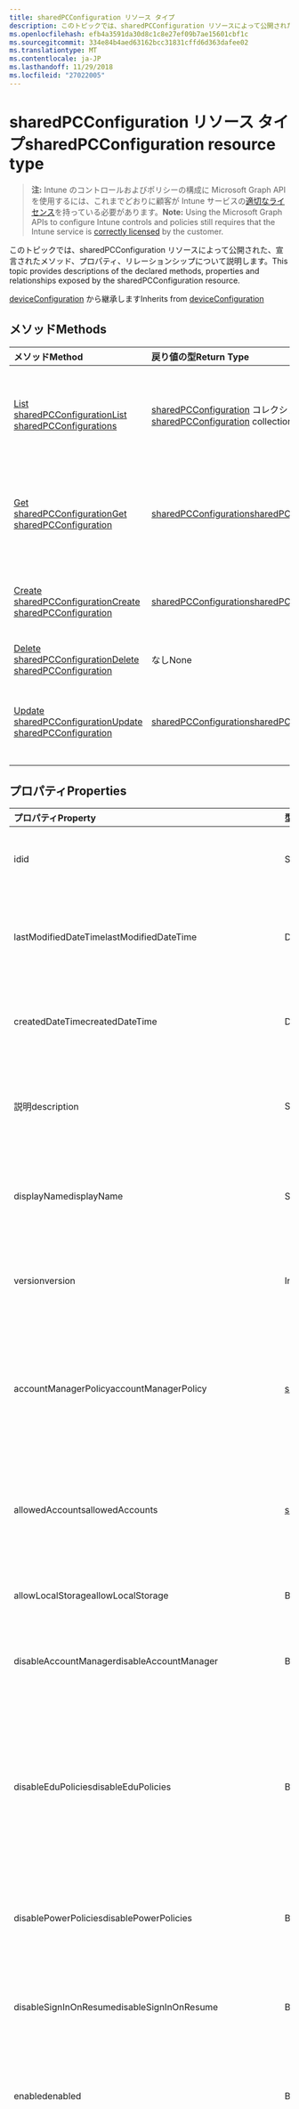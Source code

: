 ```yaml
---
title: sharedPCConfiguration リソース タイプ
description: このトピックでは、sharedPCConfiguration リソースによって公開された、宣言されたメソッド、プロパティ、リレーションシップについて説明します。
ms.openlocfilehash: efb4a3591da30d8c1c8e27ef09b7ae15601cbf1c
ms.sourcegitcommit: 334e84b4aed63162bcc31831cffd6d363dafee02
ms.translationtype: MT
ms.contentlocale: ja-JP
ms.lasthandoff: 11/29/2018
ms.locfileid: "27022005"
---
```

# <a name="sharedpcconfiguration-resource-type"></a><span data-ttu-id="ee10c-103">sharedPCConfiguration リソース タイプ</span><span class="sxs-lookup"><span data-stu-id="ee10c-103">sharedPCConfiguration resource type</span></span>

> <span data-ttu-id="ee10c-104">**注:** Intune のコントロールおよびポリシーの構成に Microsoft Graph API を使用するには、これまでどおりに顧客が Intune サービスの[適切なライセンス](https://go.microsoft.com/fwlink/?linkid=839381)を持っている必要があります。</span><span class="sxs-lookup"><span data-stu-id="ee10c-104">**Note:** Using the Microsoft Graph APIs to configure Intune controls and policies still requires that the Intune service is [correctly licensed](https://go.microsoft.com/fwlink/?linkid=839381) by the customer.</span></span>

<span data-ttu-id="ee10c-105">このトピックでは、sharedPCConfiguration リソースによって公開された、宣言されたメソッド、プロパティ、リレーションシップについて説明します。</span><span class="sxs-lookup"><span data-stu-id="ee10c-105">This topic provides descriptions of the declared methods, properties and relationships exposed by the sharedPCConfiguration resource.</span></span>

<span data-ttu-id="ee10c-106">[deviceConfiguration](../resources/intune-deviceconfig-deviceconfiguration.md) から継承します</span><span class="sxs-lookup"><span data-stu-id="ee10c-106">Inherits from [deviceConfiguration](../resources/intune-deviceconfig-deviceconfiguration.md)</span></span>

## <a name="methods"></a><span data-ttu-id="ee10c-107">メソッド</span><span class="sxs-lookup"><span data-stu-id="ee10c-107">Methods</span></span>
|<span data-ttu-id="ee10c-108">メソッド</span><span class="sxs-lookup"><span data-stu-id="ee10c-108">Method</span></span>|<span data-ttu-id="ee10c-109">戻り値の型</span><span class="sxs-lookup"><span data-stu-id="ee10c-109">Return Type</span></span>|<span data-ttu-id="ee10c-110">説明</span><span class="sxs-lookup"><span data-stu-id="ee10c-110">Description</span></span>|
|:---|:---|:---|
|[<span data-ttu-id="ee10c-111">List sharedPCConfiguration</span><span class="sxs-lookup"><span data-stu-id="ee10c-111">List sharedPCConfigurations</span></span>](../api/intune-deviceconfig-sharedpcconfiguration-list.md)|<span data-ttu-id="ee10c-112">[sharedPCConfiguration](../resources/intune-deviceconfig-sharedpcconfiguration.md) コレクション</span><span class="sxs-lookup"><span data-stu-id="ee10c-112">[sharedPCConfiguration](../resources/intune-deviceconfig-sharedpcconfiguration.md) collection</span></span>|<span data-ttu-id="ee10c-113">[sharedPCConfiguration](../resources/intune-deviceconfig-sharedpcconfiguration.md) オブジェクトのプロパティとリレーションシップをリストします。</span><span class="sxs-lookup"><span data-stu-id="ee10c-113">List properties and relationships of the [sharedPCConfiguration](../resources/intune-deviceconfig-sharedpcconfiguration.md) objects.</span></span>|
|[<span data-ttu-id="ee10c-114">Get sharedPCConfiguration</span><span class="sxs-lookup"><span data-stu-id="ee10c-114">Get sharedPCConfiguration</span></span>](../api/intune-deviceconfig-sharedpcconfiguration-get.md)|[<span data-ttu-id="ee10c-115">sharedPCConfiguration</span><span class="sxs-lookup"><span data-stu-id="ee10c-115">sharedPCConfiguration</span></span>](../resources/intune-deviceconfig-sharedpcconfiguration.md)|<span data-ttu-id="ee10c-116">[sharedPCConfiguration](../resources/intune-deviceconfig-sharedpcconfiguration.md) オブジェクトのプロパティとリレーションシップを読み取ります。</span><span class="sxs-lookup"><span data-stu-id="ee10c-116">Read properties and relationships of the [sharedPCConfiguration](../resources/intune-deviceconfig-sharedpcconfiguration.md) object.</span></span>|
|[<span data-ttu-id="ee10c-117">Create sharedPCConfiguration</span><span class="sxs-lookup"><span data-stu-id="ee10c-117">Create sharedPCConfiguration</span></span>](../api/intune-deviceconfig-sharedpcconfiguration-create.md)|[<span data-ttu-id="ee10c-118">sharedPCConfiguration</span><span class="sxs-lookup"><span data-stu-id="ee10c-118">sharedPCConfiguration</span></span>](../resources/intune-deviceconfig-sharedpcconfiguration.md)|<span data-ttu-id="ee10c-119">新しい [sharedPCConfiguration](../resources/intune-deviceconfig-sharedpcconfiguration.md) オブジェクトを作成します。</span><span class="sxs-lookup"><span data-stu-id="ee10c-119">Create a new [sharedPCConfiguration](../resources/intune-deviceconfig-sharedpcconfiguration.md) object.</span></span>|
|[<span data-ttu-id="ee10c-120">Delete sharedPCConfiguration</span><span class="sxs-lookup"><span data-stu-id="ee10c-120">Delete sharedPCConfiguration</span></span>](../api/intune-deviceconfig-sharedpcconfiguration-delete.md)|<span data-ttu-id="ee10c-121">なし</span><span class="sxs-lookup"><span data-stu-id="ee10c-121">None</span></span>|<span data-ttu-id="ee10c-122">[sharedPCConfiguration](../resources/intune-deviceconfig-sharedpcconfiguration.md) を削除します。</span><span class="sxs-lookup"><span data-stu-id="ee10c-122">Deletes a [sharedPCConfiguration](../resources/intune-deviceconfig-sharedpcconfiguration.md).</span></span>|
|[<span data-ttu-id="ee10c-123">Update sharedPCConfiguration</span><span class="sxs-lookup"><span data-stu-id="ee10c-123">Update sharedPCConfiguration</span></span>](../api/intune-deviceconfig-sharedpcconfiguration-update.md)|[<span data-ttu-id="ee10c-124">sharedPCConfiguration</span><span class="sxs-lookup"><span data-stu-id="ee10c-124">sharedPCConfiguration</span></span>](../resources/intune-deviceconfig-sharedpcconfiguration.md)|<span data-ttu-id="ee10c-125">[sharedPCConfiguration](../resources/intune-deviceconfig-sharedpcconfiguration.md) オブジェクトのプロパティを更新します。</span><span class="sxs-lookup"><span data-stu-id="ee10c-125">Update the properties of a [sharedPCConfiguration](../resources/intune-deviceconfig-sharedpcconfiguration.md) object.</span></span>|

## <a name="properties"></a><span data-ttu-id="ee10c-126">プロパティ</span><span class="sxs-lookup"><span data-stu-id="ee10c-126">Properties</span></span>
|<span data-ttu-id="ee10c-127">プロパティ</span><span class="sxs-lookup"><span data-stu-id="ee10c-127">Property</span></span>|<span data-ttu-id="ee10c-128">型</span><span class="sxs-lookup"><span data-stu-id="ee10c-128">Type</span></span>|<span data-ttu-id="ee10c-129">説明</span><span class="sxs-lookup"><span data-stu-id="ee10c-129">Description</span></span>|
|:---|:---|:---|
|<span data-ttu-id="ee10c-130">id</span><span class="sxs-lookup"><span data-stu-id="ee10c-130">id</span></span>|<span data-ttu-id="ee10c-131">String</span><span class="sxs-lookup"><span data-stu-id="ee10c-131">String</span></span>|<span data-ttu-id="ee10c-132">エンティティのキー。</span><span class="sxs-lookup"><span data-stu-id="ee10c-132">Key of the entity.</span></span> <span data-ttu-id="ee10c-133">[deviceConfiguration](../resources/intune-deviceconfig-deviceconfiguration.md) から継承します</span><span class="sxs-lookup"><span data-stu-id="ee10c-133">Inherited from [deviceConfiguration](../resources/intune-deviceconfig-deviceconfiguration.md)</span></span>|
|<span data-ttu-id="ee10c-134">lastModifiedDateTime</span><span class="sxs-lookup"><span data-stu-id="ee10c-134">lastModifiedDateTime</span></span>|<span data-ttu-id="ee10c-135">DateTimeOffset</span><span class="sxs-lookup"><span data-stu-id="ee10c-135">DateTimeOffset</span></span>|<span data-ttu-id="ee10c-136">オブジェクトが最後に変更された DateTime。</span><span class="sxs-lookup"><span data-stu-id="ee10c-136">DateTime the object was last modified.</span></span> <span data-ttu-id="ee10c-137">[deviceConfiguration](../resources/intune-deviceconfig-deviceconfiguration.md) から継承します</span><span class="sxs-lookup"><span data-stu-id="ee10c-137">Inherited from [deviceConfiguration](../resources/intune-deviceconfig-deviceconfiguration.md)</span></span>|
|<span data-ttu-id="ee10c-138">createdDateTime</span><span class="sxs-lookup"><span data-stu-id="ee10c-138">createdDateTime</span></span>|<span data-ttu-id="ee10c-139">DateTimeOffset</span><span class="sxs-lookup"><span data-stu-id="ee10c-139">DateTimeOffset</span></span>|<span data-ttu-id="ee10c-140">オブジェクトが作成された DateTime。</span><span class="sxs-lookup"><span data-stu-id="ee10c-140">DateTime the object was created.</span></span> <span data-ttu-id="ee10c-141">[deviceConfiguration](../resources/intune-deviceconfig-deviceconfiguration.md) から継承します</span><span class="sxs-lookup"><span data-stu-id="ee10c-141">Inherited from [deviceConfiguration](../resources/intune-deviceconfig-deviceconfiguration.md)</span></span>|
|<span data-ttu-id="ee10c-142">説明</span><span class="sxs-lookup"><span data-stu-id="ee10c-142">description</span></span>|<span data-ttu-id="ee10c-143">String</span><span class="sxs-lookup"><span data-stu-id="ee10c-143">String</span></span>|<span data-ttu-id="ee10c-144">デバイス構成について管理者が提供した説明。</span><span class="sxs-lookup"><span data-stu-id="ee10c-144">Admin provided description of the Device Configuration.</span></span> <span data-ttu-id="ee10c-145">[deviceConfiguration](../resources/intune-deviceconfig-deviceconfiguration.md) から継承します</span><span class="sxs-lookup"><span data-stu-id="ee10c-145">Inherited from [deviceConfiguration](../resources/intune-deviceconfig-deviceconfiguration.md)</span></span>|
|<span data-ttu-id="ee10c-146">displayName</span><span class="sxs-lookup"><span data-stu-id="ee10c-146">displayName</span></span>|<span data-ttu-id="ee10c-147">String</span><span class="sxs-lookup"><span data-stu-id="ee10c-147">String</span></span>|<span data-ttu-id="ee10c-148">デバイス構成について管理者が指定した名前。</span><span class="sxs-lookup"><span data-stu-id="ee10c-148">Admin provided name of the device configuration.</span></span> <span data-ttu-id="ee10c-149">[deviceConfiguration](../resources/intune-deviceconfig-deviceconfiguration.md) から継承します</span><span class="sxs-lookup"><span data-stu-id="ee10c-149">Inherited from [deviceConfiguration](../resources/intune-deviceconfig-deviceconfiguration.md)</span></span>|
|<span data-ttu-id="ee10c-150">version</span><span class="sxs-lookup"><span data-stu-id="ee10c-150">version</span></span>|<span data-ttu-id="ee10c-151">Int32</span><span class="sxs-lookup"><span data-stu-id="ee10c-151">Int32</span></span>|<span data-ttu-id="ee10c-152">デバイス構成のバージョン。</span><span class="sxs-lookup"><span data-stu-id="ee10c-152">Version of the device configuration.</span></span> <span data-ttu-id="ee10c-153">[deviceConfiguration](../resources/intune-deviceconfig-deviceconfiguration.md) から継承します</span><span class="sxs-lookup"><span data-stu-id="ee10c-153">Inherited from [deviceConfiguration](../resources/intune-deviceconfig-deviceconfiguration.md)</span></span>|
|<span data-ttu-id="ee10c-154">accountManagerPolicy</span><span class="sxs-lookup"><span data-stu-id="ee10c-154">accountManagerPolicy</span></span>|[<span data-ttu-id="ee10c-155">sharedPCAccountManagerPolicy</span><span class="sxs-lookup"><span data-stu-id="ee10c-155">sharedPCAccountManagerPolicy</span></span>](../resources/intune-deviceconfig-sharedpcaccountmanagerpolicy.md)|<span data-ttu-id="ee10c-156">共有の PC 上でアカウントを管理する方法を指定します。</span><span class="sxs-lookup"><span data-stu-id="ee10c-156">Specifies how accounts are managed on a shared PC.</span></span> <span data-ttu-id="ee10c-157">disableAccountManager が false の場合にのみ適用されます。</span><span class="sxs-lookup"><span data-stu-id="ee10c-157">Only applies when disableAccountManager is false.</span></span>|
|<span data-ttu-id="ee10c-158">allowedAccounts</span><span class="sxs-lookup"><span data-stu-id="ee10c-158">allowedAccounts</span></span>|[<span data-ttu-id="ee10c-159">sharedPCAllowedAccountType</span><span class="sxs-lookup"><span data-stu-id="ee10c-159">sharedPCAllowedAccountType</span></span>](../resources/intune-deviceconfig-sharedpcallowedaccounttype.md)|<span data-ttu-id="ee10c-160">共有の PC で使用できるアカウントの種類を示します。</span><span class="sxs-lookup"><span data-stu-id="ee10c-160">Indicates which type of accounts are allowed to use on a shared PC.</span></span> <span data-ttu-id="ee10c-161">可能な値は、`guest`、`domain` です。</span><span class="sxs-lookup"><span data-stu-id="ee10c-161">Possible values are: `guest`, `domain`.</span></span>|
|<span data-ttu-id="ee10c-162">allowLocalStorage</span><span class="sxs-lookup"><span data-stu-id="ee10c-162">allowLocalStorage</span></span>|<span data-ttu-id="ee10c-163">Boolean</span><span class="sxs-lookup"><span data-stu-id="ee10c-163">Boolean</span></span>|<span data-ttu-id="ee10c-164">共有の PC でローカル ストレージを許可するかどうかを指定します。</span><span class="sxs-lookup"><span data-stu-id="ee10c-164">Specifies whether local storage is allowed on a shared PC.</span></span>|
|<span data-ttu-id="ee10c-165">disableAccountManager</span><span class="sxs-lookup"><span data-stu-id="ee10c-165">disableAccountManager</span></span>|<span data-ttu-id="ee10c-166">Boolean</span><span class="sxs-lookup"><span data-stu-id="ee10c-166">Boolean</span></span>|<span data-ttu-id="ee10c-167">共有 PC モードのアカウント マネージャーを無効にします。</span><span class="sxs-lookup"><span data-stu-id="ee10c-167">Disables the account manager for shared PC mode.</span></span>|
|<span data-ttu-id="ee10c-168">disableEduPolicies</span><span class="sxs-lookup"><span data-stu-id="ee10c-168">disableEduPolicies</span></span>|<span data-ttu-id="ee10c-169">Boolean</span><span class="sxs-lookup"><span data-stu-id="ee10c-169">Boolean</span></span>|<span data-ttu-id="ee10c-170">既定の共有 PC 教育環境ポリシーを無効にするかどうかを指定します。</span><span class="sxs-lookup"><span data-stu-id="ee10c-170">Specifies whether the default shared PC education environment policies should be disabled.</span></span> <span data-ttu-id="ee10c-171">Windows 10 RS2 以降では、このポリシーは Enabled を true に設定しなくても適用されます。</span><span class="sxs-lookup"><span data-stu-id="ee10c-171">For Windows 10 RS2 and later, this policy will be applied without setting Enabled to true.</span></span>|
|<span data-ttu-id="ee10c-172">disablePowerPolicies</span><span class="sxs-lookup"><span data-stu-id="ee10c-172">disablePowerPolicies</span></span>|<span data-ttu-id="ee10c-173">Boolean</span><span class="sxs-lookup"><span data-stu-id="ee10c-173">Boolean</span></span>|<span data-ttu-id="ee10c-174">既定の共有 PC 電源ポリシーを無効にするかどうかを指定します。</span><span class="sxs-lookup"><span data-stu-id="ee10c-174">Specifies whether the default shared PC power policies should be disabled.</span></span>|
|<span data-ttu-id="ee10c-175">disableSignInOnResume</span><span class="sxs-lookup"><span data-stu-id="ee10c-175">disableSignInOnResume</span></span>|<span data-ttu-id="ee10c-176">Boolean</span><span class="sxs-lookup"><span data-stu-id="ee10c-176">Boolean</span></span>|<span data-ttu-id="ee10c-177">デバイスがスリープ モードから再開するたびにサインインを求める設定を無効にします。</span><span class="sxs-lookup"><span data-stu-id="ee10c-177">Disables the requirement to sign in whenever the device wakes up from sleep mode.</span></span>|
|<span data-ttu-id="ee10c-178">enabled</span><span class="sxs-lookup"><span data-stu-id="ee10c-178">enabled</span></span>|<span data-ttu-id="ee10c-179">Boolean</span><span class="sxs-lookup"><span data-stu-id="ee10c-179">Boolean</span></span>|<span data-ttu-id="ee10c-180">共有 PC モードを有効にし、共有 PC のポリシーを適用します。</span><span class="sxs-lookup"><span data-stu-id="ee10c-180">Enables shared PC mode and applies the shared pc policies.</span></span>|
|<span data-ttu-id="ee10c-181">idleTimeBeforeSleepInSeconds</span><span class="sxs-lookup"><span data-stu-id="ee10c-181">idleTimeBeforeSleepInSeconds</span></span>|<span data-ttu-id="ee10c-182">Int32</span><span class="sxs-lookup"><span data-stu-id="ee10c-182">Int32</span></span>|<span data-ttu-id="ee10c-183">PC がスリープ状態になるまでにデバイスがアイドル状態を続ける時間を秒単位で指定します。</span><span class="sxs-lookup"><span data-stu-id="ee10c-183">Specifies the time in seconds that a device must sit idle before the PC goes to sleep.</span></span> <span data-ttu-id="ee10c-184">この値を 0 に設定すると、スリープ タイムアウトは発生しなくなります。</span><span class="sxs-lookup"><span data-stu-id="ee10c-184">Setting this value to 0 prevents the sleep timeout from occurring.</span></span>|
|<span data-ttu-id="ee10c-185">kioskAppDisplayName</span><span class="sxs-lookup"><span data-stu-id="ee10c-185">kioskAppDisplayName</span></span>|<span data-ttu-id="ee10c-186">String</span><span class="sxs-lookup"><span data-stu-id="ee10c-186">String</span></span>|<span data-ttu-id="ee10c-187">SetKioskAppUserModelId で指定されたアプリを起動するサインイン画面に表示されるアカウントの表示テキストを指定します。</span><span class="sxs-lookup"><span data-stu-id="ee10c-187">Specifies the display text for the account shown on the sign-in screen which launches the app specified by SetKioskAppUserModelId.</span></span> <span data-ttu-id="ee10c-188">KioskAppUserModelId が設定されている場合にのみ適用されます。</span><span class="sxs-lookup"><span data-stu-id="ee10c-188">Only applies when KioskAppUserModelId is set.</span></span>|
|<span data-ttu-id="ee10c-189">kioskAppUserModelId</span><span class="sxs-lookup"><span data-stu-id="ee10c-189">kioskAppUserModelId</span></span>|<span data-ttu-id="ee10c-190">String</span><span class="sxs-lookup"><span data-stu-id="ee10c-190">String</span></span>|<span data-ttu-id="ee10c-191">割り当てられたアクセスで使用するアプリのアプリケーション ユーザー モデル ID を指定します。</span><span class="sxs-lookup"><span data-stu-id="ee10c-191">Specifies the application user model ID of the app to use with assigned access.</span></span>|
|<span data-ttu-id="ee10c-192">maintenanceStartTime</span><span class="sxs-lookup"><span data-stu-id="ee10c-192">maintenanceStartTime</span></span>|<span data-ttu-id="ee10c-193">TimeOfDay</span><span class="sxs-lookup"><span data-stu-id="ee10c-193">TimeOfDay</span></span>|<span data-ttu-id="ee10c-194">毎日のメンテナンス時間の開始時刻を指定します。</span><span class="sxs-lookup"><span data-stu-id="ee10c-194">Specifies the daily start time of maintenance hour.</span></span>|

## <a name="relationships"></a><span data-ttu-id="ee10c-195">リレーションシップ</span><span class="sxs-lookup"><span data-stu-id="ee10c-195">Relationships</span></span>
|<span data-ttu-id="ee10c-196">リレーションシップ</span><span class="sxs-lookup"><span data-stu-id="ee10c-196">Relationship</span></span>|<span data-ttu-id="ee10c-197">型</span><span class="sxs-lookup"><span data-stu-id="ee10c-197">Type</span></span>|<span data-ttu-id="ee10c-198">説明</span><span class="sxs-lookup"><span data-stu-id="ee10c-198">Description</span></span>|
|:---|:---|:---|
|<span data-ttu-id="ee10c-199">assignments</span><span class="sxs-lookup"><span data-stu-id="ee10c-199">assignments</span></span>|<span data-ttu-id="ee10c-200">[deviceConfigurationAssignment](../resources/intune-deviceconfig-deviceconfigurationassignment.md) コレクション</span><span class="sxs-lookup"><span data-stu-id="ee10c-200">[deviceConfigurationAssignment](../resources/intune-deviceconfig-deviceconfigurationassignment.md) collection</span></span>|<span data-ttu-id="ee10c-201">デバイスの構成プロファイルの割り当てのリスト。</span><span class="sxs-lookup"><span data-stu-id="ee10c-201">The list of assignments for the device configuration profile.</span></span> <span data-ttu-id="ee10c-202">[deviceConfiguration](../resources/intune-deviceconfig-deviceconfiguration.md) から継承します</span><span class="sxs-lookup"><span data-stu-id="ee10c-202">Inherited from [deviceConfiguration](../resources/intune-deviceconfig-deviceconfiguration.md)</span></span>|
|<span data-ttu-id="ee10c-203">deviceStatuses</span><span class="sxs-lookup"><span data-stu-id="ee10c-203">deviceStatuses</span></span>|<span data-ttu-id="ee10c-204">[deviceConfigurationDeviceStatus](../resources/intune-deviceconfig-deviceconfigurationdevicestatus.md) コレクション</span><span class="sxs-lookup"><span data-stu-id="ee10c-204">[deviceConfigurationDeviceStatus](../resources/intune-deviceconfig-deviceconfigurationdevicestatus.md) collection</span></span>|<span data-ttu-id="ee10c-205">デバイスごとのデバイス構成のインストール状況。</span><span class="sxs-lookup"><span data-stu-id="ee10c-205">Device configuration installation status by device.</span></span> <span data-ttu-id="ee10c-206">[deviceConfiguration](../resources/intune-deviceconfig-deviceconfiguration.md) から継承します</span><span class="sxs-lookup"><span data-stu-id="ee10c-206">Inherited from [deviceConfiguration](../resources/intune-deviceconfig-deviceconfiguration.md)</span></span>|
|<span data-ttu-id="ee10c-207">userStatuses</span><span class="sxs-lookup"><span data-stu-id="ee10c-207">userStatuses</span></span>|<span data-ttu-id="ee10c-208">[deviceConfigurationUserStatus](../resources/intune-deviceconfig-deviceconfigurationuserstatus.md) コレクション</span><span class="sxs-lookup"><span data-stu-id="ee10c-208">[deviceConfigurationUserStatus](../resources/intune-deviceconfig-deviceconfigurationuserstatus.md) collection</span></span>|<span data-ttu-id="ee10c-209">ユーザーごとのデバイス構成のインストール状態です。</span><span class="sxs-lookup"><span data-stu-id="ee10c-209">Device configuration installation status by user.</span></span> <span data-ttu-id="ee10c-210">[deviceConfiguration](../resources/intune-deviceconfig-deviceconfiguration.md) から継承します</span><span class="sxs-lookup"><span data-stu-id="ee10c-210">Inherited from [deviceConfiguration](../resources/intune-deviceconfig-deviceconfiguration.md)</span></span>|
|<span data-ttu-id="ee10c-211">deviceStatusOverview</span><span class="sxs-lookup"><span data-stu-id="ee10c-211">deviceStatusOverview</span></span>|[<span data-ttu-id="ee10c-212">deviceConfigurationDeviceOverview</span><span class="sxs-lookup"><span data-stu-id="ee10c-212">deviceConfigurationDeviceOverview</span></span>](../resources/intune-deviceconfig-deviceconfigurationdeviceoverview.md)|<span data-ttu-id="ee10c-213">デバイス構成のデバイス状態の概要 ([deviceConfiguration](../resources/intune-deviceconfig-deviceconfiguration.md) から継承)</span><span class="sxs-lookup"><span data-stu-id="ee10c-213">Device Configuration devices status overview Inherited from [deviceConfiguration](../resources/intune-deviceconfig-deviceconfiguration.md)</span></span>|
|<span data-ttu-id="ee10c-214">userStatusOverview</span><span class="sxs-lookup"><span data-stu-id="ee10c-214">userStatusOverview</span></span>|[<span data-ttu-id="ee10c-215">deviceConfigurationUserOverview</span><span class="sxs-lookup"><span data-stu-id="ee10c-215">deviceConfigurationUserOverview</span></span>](../resources/intune-deviceconfig-deviceconfigurationuseroverview.md)|<span data-ttu-id="ee10c-216">デバイス構成のユーザー状態の概要 ([deviceConfiguration](../resources/intune-deviceconfig-deviceconfiguration.md) から継承)</span><span class="sxs-lookup"><span data-stu-id="ee10c-216">Device Configuration users status overview Inherited from [deviceConfiguration](../resources/intune-deviceconfig-deviceconfiguration.md)</span></span>|
|<span data-ttu-id="ee10c-217">deviceSettingStateSummaries</span><span class="sxs-lookup"><span data-stu-id="ee10c-217">deviceSettingStateSummaries</span></span>|<span data-ttu-id="ee10c-218">[settingStateDeviceSummary](../resources/intune-deviceconfig-settingstatedevicesummary.md) コレクション</span><span class="sxs-lookup"><span data-stu-id="ee10c-218">[settingStateDeviceSummary](../resources/intune-deviceconfig-settingstatedevicesummary.md) collection</span></span>|<span data-ttu-id="ee10c-219">デバイス構成設定状態のデバイスの要約 ([deviceConfiguration](../resources/intune-deviceconfig-deviceconfiguration.md) から継承)</span><span class="sxs-lookup"><span data-stu-id="ee10c-219">Device Configuration Setting State Device Summary Inherited from [deviceConfiguration](../resources/intune-deviceconfig-deviceconfiguration.md)</span></span>|

## <a name="json-representation"></a><span data-ttu-id="ee10c-220">JSON 表記</span><span class="sxs-lookup"><span data-stu-id="ee10c-220">JSON Representation</span></span>
<span data-ttu-id="ee10c-221">以下は、リソースの JSON 表記です。</span><span class="sxs-lookup"><span data-stu-id="ee10c-221">Here is a JSON representation of the resource.</span></span>
<!-- {
  "blockType": "resource",
  "keyProperty": "id",
  "@odata.type": "microsoft.graph.sharedPCConfiguration"
}
-->
``` json
{
  "@odata.type": "#microsoft.graph.sharedPCConfiguration",
  "id": "String (identifier)",
  "lastModifiedDateTime": "String (timestamp)",
  "createdDateTime": "String (timestamp)",
  "description": "String",
  "displayName": "String",
  "version": 1024,
  "accountManagerPolicy": {
    "@odata.type": "microsoft.graph.sharedPCAccountManagerPolicy",
    "accountDeletionPolicy": "String",
    "cacheAccountsAboveDiskFreePercentage": 1024,
    "inactiveThresholdDays": 1024,
    "removeAccountsBelowDiskFreePercentage": 1024
  },
  "allowedAccounts": "String",
  "allowLocalStorage": true,
  "disableAccountManager": true,
  "disableEduPolicies": true,
  "disablePowerPolicies": true,
  "disableSignInOnResume": true,
  "enabled": true,
  "idleTimeBeforeSleepInSeconds": 1024,
  "kioskAppDisplayName": "String",
  "kioskAppUserModelId": "String",
  "maintenanceStartTime": "String (time of day)"
}
```



